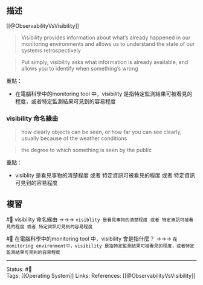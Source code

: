 ## 描述


[[@ObservabilityVsVisibility]]
> Visibility provides information about what’s already happened in our monitoring environments and allows us to understand the state of our systems retrospectively

> Put simply, visibility asks what information is already available, and allows you to identify when something’s wrong


重點：
- 在電腦科學中的monitoring tool 中，visibility 是指特定監測結果可被看見的程度，或者特定監測結果可見到的容易程度


### visibility 命名緣由

> how clearly objects can be seen, or how far you can see clearly, usually because of the weather conditions

> the degree to which something is seen by the public

重點：
- visiblity 是看見事物的清楚程度 或者 特定資訊可被看見的程度 或者 特定資訊可見到的容易程度


## 複習

#🧠 visibility 命名緣由 ->->-> `visiblity 是看見事物的清楚程度 或者 特定資訊可被看見的程度 或者 特定資訊可見到的容易程度`
<!--SR:!2023-02-13,27,230-->

#🧠 在電腦科學中的monitoring tool 中，visibility 會是指什麼？ ->->-> `在monitoring environment中，visibility 是指特定監測結果可被看見的程度，或者特定監測結果可見到的容易程度`
<!--SR:!2023-01-23,17,250-->



---
Status: #🌱  
Tags:
[[Operating System]]
Links:
References:
[[@ObservabilityVsVisibility]]